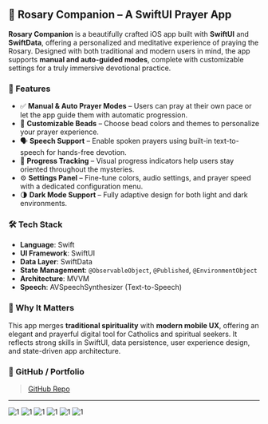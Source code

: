 ## 📿 Rosary Companion – A SwiftUI Prayer App

**Rosary Companion** is a beautifully crafted iOS app built with **SwiftUI** and **SwiftData**, offering a personalized and meditative experience of praying the Rosary. Designed with both traditional and modern users in mind, the app supports **manual and auto-guided modes**, complete with customizable settings for a truly immersive devotional practice.

### 🚀 Features

- ✅ **Manual & Auto Prayer Modes** – Users can pray at their own pace or let the app guide them with automatic progression.
- 🎨 **Customizable Beads** – Choose bead colors and themes to personalize your prayer experience.
- 🗣️ **Speech Support** – Enable spoken prayers using built-in text-to-speech for hands-free devotion.
- 🧘 **Progress Tracking** – Visual progress indicators help users stay oriented throughout the mysteries.
- ⚙️ **Settings Panel** – Fine-tune colors, audio settings, and prayer speed with a dedicated configuration menu.
- 🌗 **Dark Mode Support** – Fully adaptive design for both light and dark environments.

### 🛠️ Tech Stack

- **Language**: Swift
- **UI Framework**: SwiftUI
- **Data Layer**: SwiftData
- **State Management**: `@ObservableObject`, `@Published`, `@EnvironmentObject`
- **Architecture**: MVVM
- **Speech**: AVSpeechSynthesizer (Text-to-Speech)

### 📱 Why It Matters

This app merges **traditional spirituality** with **modern mobile UX**, offering an elegant and prayerful digital tool for Catholics and spiritual seekers. It reflects strong skills in SwiftUI, data persistence, user experience design, and state-driven app architecture.

### 🔗 GitHub / Portfolio

> [GitHub Repo](https://github.com/philipszdavido/Rosary)

---

![1](/images/1.png)
![1](/images/2.png)
![1](/images/3.png)
![1](/images/4.png)
![1](/images/5.png)
![1](/images/6.png)

